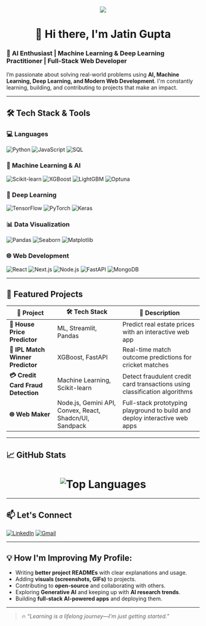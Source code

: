 <h1 align="center">
  <img src="https://readme-typing-svg.herokuapp.com?font=Fira+Code&size=24&pause=1000&color=F75C7E&center=true&width=800&height=45&lines=%F0%9F%9A%80+Data+Scientist+%2F+ML+%2F+NLP+%2F+Gen+AI+Expert%3B%F0%9F%94%8D+Exploring+AI+to+solve+real-world+problems!%3B%F0%9F%8E%A8+Blending+Technology+with+Design!%3B%F0%9F%A4%A8+MLOps+%2F+CI%2FCD+%2F+Model+Monitoring+%2F+Production+ML%3B%F0%9F%93%A6+Deploying+robust+ML+pipelines+at+scale%3B%F0%9F%A7%A0+Mathematics+is+the+language+of+the+universe.%3B%F0%9F%92%A1+Code+is+like+humor.+When+you+have+to+explain+it%2C+it%E2%80%99s+bad.%3B%F0%9F%93%8A+In+God+we+trust%2C+all+others+bring+data.%3B%F0%9F%94%97+Transforming+ideas+into+scalable+solutions.">
</h1>
<h1 align='center'>👋 Hi there, I'm Jatin Gupta</h1>

### 🚀 AI Enthusiast | Machine Learning & Deep Learning Practitioner | Full-Stack Web Developer


I’m passionate about solving real-world problems using **AI, Machine Learning, Deep Learning, and Modern Web Development**. I'm constantly learning, building, and contributing to projects that make an impact.

---

## 🛠️ Tech Stack & Tools

### 💻 Languages
![Python](https://img.shields.io/badge/Python-3776AB?style=for-the-badge&logo=python&logoColor=white)
![JavaScript](https://img.shields.io/badge/JavaScript-F7DF1E?style=for-the-badge&logo=javascript&logoColor=black)
![SQL](https://img.shields.io/badge/SQL-4479A1?style=for-the-badge&logo=postgresql&logoColor=white)

### 🧠 Machine Learning & AI
![Scikit-learn](https://img.shields.io/badge/Scikit--Learn-F7931E?style=for-the-badge&logo=scikit-learn&logoColor=white)
![XGBoost](https://img.shields.io/badge/XGBoost-FF6600?style=for-the-badge&logo=xgboost&logoColor=white)
![LightGBM](https://img.shields.io/badge/LightGBM-9ACD32?style=for-the-badge&logo=lightgbm&logoColor=white)
![Optuna](https://img.shields.io/badge/Optuna-4B8BBE?style=for-the-badge&logo=python&logoColor=white)

### 🔬 Deep Learning
![TensorFlow](https://img.shields.io/badge/TensorFlow-FF6F00?style=for-the-badge&logo=tensorflow&logoColor=white)
![PyTorch](https://img.shields.io/badge/PyTorch-EE4C2C?style=for-the-badge&logo=pytorch&logoColor=white)
![Keras](https://img.shields.io/badge/Keras-D00000?style=for-the-badge&logo=keras&logoColor=white)

### 📊 Data Visualization
![Pandas](https://img.shields.io/badge/Pandas-150458?style=for-the-badge&logo=pandas&logoColor=white)
![Seaborn](https://img.shields.io/badge/Seaborn-0099CC?style=for-the-badge&logo=python&logoColor=white)
![Matplotlib](https://img.shields.io/badge/Matplotlib-3776AB?style=for-the-badge&logo=python&logoColor=white)

### 🌐 Web Development
![React](https://img.shields.io/badge/React-20232A?style=for-the-badge&logo=react&logoColor=61DAFB)
![Next.js](https://img.shields.io/badge/Next.js-000000?style=for-the-badge&logo=next.js&logoColor=white)
![Node.js](https://img.shields.io/badge/Node.js-339933?style=for-the-badge&logo=node.js&logoColor=white)
![FastAPI](https://img.shields.io/badge/FastAPI-009688?style=for-the-badge&logo=fastapi&logoColor=white)
![MongoDB](https://img.shields.io/badge/MongoDB-47A248?style=for-the-badge&logo=mongodb&logoColor=white)

---

## 🌟 Featured Projects

| 🚀 Project | 🛠 Tech Stack | 📄 Description |
|-----------|--------------|---------------|
| **🏡 House Price Predictor** | ML, Streamlit, Pandas | Predict real estate prices with an interactive web app |
| **🏏 IPL Match Winner Predictor** | XGBoost, FastAPI | Real-time match outcome predictions for cricket matches |
| **💳 Credit Card Fraud Detection** | Machine Learning, Scikit-learn | Detect fraudulent credit card transactions using classification algorithms |
| **🌐 Web Maker** | Node.js, Gemini API, Convex, React, Shadcn/UI, Sandpack | Full-stack prototyping playground to build and deploy interactive web apps |


---

## 📈 GitHub Stats

<h1 align="center">
  <img src="https://github-readme-stats.vercel.app/api/top-langs/?username=Jatin-GI&layout=compact&theme=radical" alt="Top Languages" />
</h1>

---

## 📫 Let's Connect

[![LinkedIn](https://img.shields.io/badge/LinkedIn-blue?style=for-the-badge&logo=linkedin&logoColor=white)](https://www.linkedin.com/in/jatin-gupta-b02b37292/)
[![Gmail](https://img.shields.io/badge/Gmail-D14836?style=for-the-badge&logo=gmail&logoColor=white)](mailto:guptajatin0416@gmail.com)

---

## 💡 How I'm Improving My Profile:

- Writing **better project READMEs** with clear explanations and usage.
- Adding **visuals (screenshots, GIFs)** to projects.
- Contributing to **open-source** and collaborating with others.
- Exploring **Generative AI** and keeping up with **AI research trends**.
- Building **full-stack AI-powered apps** and deploying them.

---

> 🔥 *“Learning is a lifelong journey—I'm just getting started.”*

